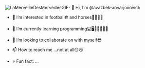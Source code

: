 ![LaMerveilleDesMerveillesGIF](https://github.com/avazbek-anvarjonovich/avazbek-anvarjonovich/assets/162440796/cce1bca1-54ab-4841-950b-7c2043dbcfee)- 👋 Hi, I’m @avazbek-anvarjonovich
- 👀 I’m interested in football⚽ and horses🐎🏇🏿🐎
- 🌱 I’m currently learning programming💻🖥️🧑🏻‍💻😮‍💨
- 💞️ I’m looking to collaborate on with myself😎
- 📫 How to reach me ...not at all😏😏

- ⚡ Fun fact: ...

<!---
avazbek-anvarjonovich/avazbek-anvarjonovich is a ✨ special ✨ repository because its `README.md` (this file) appears on your GitHub profile.
You can click the Preview link to take a look at your changes.
--->
